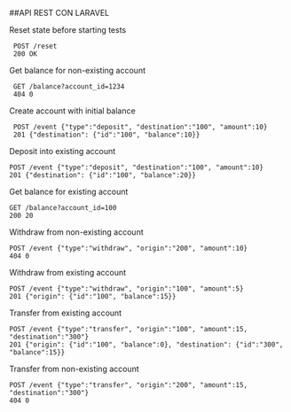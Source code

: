 ##API REST CON LARAVEL

Reset state before starting tests
```
 POST /reset
 200 OK
```
Get balance for non-existing account
```
 GET /balance?account_id=1234
 404 0
```

Create account with initial balance
```
 POST /event {"type":"deposit", "destination":"100", "amount":10}
 201 {"destination": {"id":"100", "balance":10}}
```

Deposit into existing account
 ```
 POST /event {"type":"deposit", "destination":"100", "amount":10}
 201 {"destination": {"id":"100", "balance":20}}
```

Get balance for existing account
 ```
 GET /balance?account_id=100
 200 20
 ```
Withdraw from non-existing account
 ```
 POST /event {"type":"withdraw", "origin":"200", "amount":10}
 404 0
 ```
  Withdraw from existing account
 ```
 POST /event {"type":"withdraw", "origin":"100", "amount":5}
 201 {"origin": {"id":"100", "balance":15}}
 ```
  Transfer from existing account
 ```
 POST /event {"type":"transfer", "origin":"100", "amount":15, "destination":"300"}
 201 {"origin": {"id":"100", "balance":0}, "destination": {"id":"300", "balance":15}}
 ```
Transfer from non-existing account
 ```
 POST /event {"type":"transfer", "origin":"200", "amount":15, "destination":"300"}
 404 0
 ```

